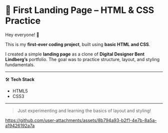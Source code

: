# 🎉 First Landing Page – HTML & CSS Practice

Hey everyone! 👋

This is my **first-ever coding project**, built using **basic HTML and CSS**.

I created a simple **landing page** as a clone of **Digital Designer Bent Lindberg’s** portfolio. The goal was to practice structure, layout, and styling fundamentals.

---

🛠️ **Tech Stack**
- HTML5
- CSS3

---

> Just experimenting and learning the basics of layout and styling!







https://github.com/user-attachments/assets/8b794a93-b2f1-4e7b-8a5a-a19426192a7a


